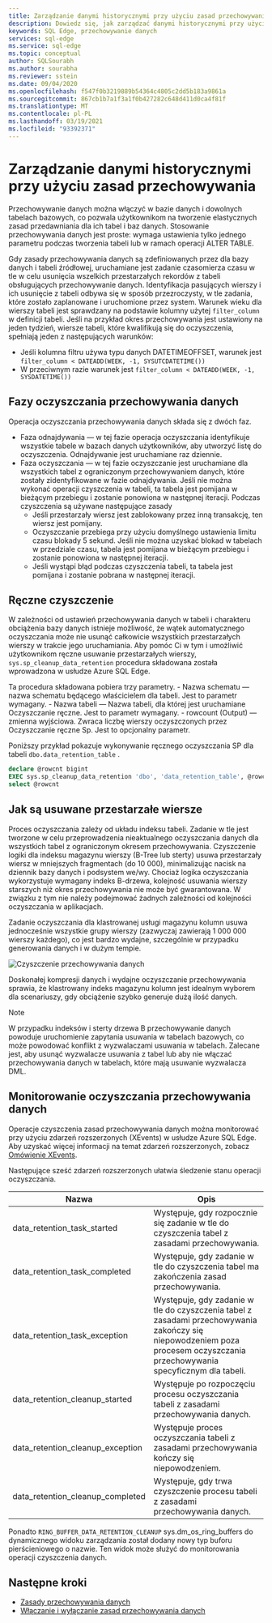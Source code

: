 ```yaml
---
title: Zarządzanie danymi historycznymi przy użyciu zasad przechowywania — Azure SQL Edge
description: Dowiedz się, jak zarządzać danymi historycznymi przy użyciu zasad przechowywania w usłudze Azure SQL Edge
keywords: SQL Edge, przechowywanie danych
services: sql-edge
ms.service: sql-edge
ms.topic: conceptual
author: SQLSourabh
ms.author: sourabha
ms.reviewer: sstein
ms.date: 09/04/2020
ms.openlocfilehash: f547f0b3219889b54364c4805c2dd5b183a9861a
ms.sourcegitcommit: 867cb1b7a1f3a1f0b427282c648d411d0ca4f81f
ms.translationtype: MT
ms.contentlocale: pl-PL
ms.lasthandoff: 03/19/2021
ms.locfileid: "93392371"
---
```

# <a name="manage-historical-data-with-retention-policy"></a>Zarządzanie danymi historycznymi przy użyciu zasad przechowywania

Przechowywanie danych można włączyć w bazie danych i dowolnych tabelach bazowych, co pozwala użytkownikom na tworzenie elastycznych zasad przedawniania dla ich tabel i baz danych. Stosowanie przechowywania danych jest proste: wymaga ustawienia tylko jednego parametru podczas tworzenia tabeli lub w ramach operacji ALTER TABLE. 

Gdy zasady przechowywania danych są zdefiniowanych przez dla bazy danych i tabeli źródłowej, uruchamiane jest zadanie czasomierza czasu w tle w celu usunięcia wszelkich przestarzałych rekordów z tabeli obsługujących przechowywanie danych. Identyfikacja pasujących wierszy i ich usunięcie z tabeli odbywa się w sposób przezroczysty, w tle zadania, które zostało zaplanowane i uruchomione przez system. Warunek wieku dla wierszy tabeli jest sprawdzany na podstawie kolumny użytej `filter_column` w definicji tabeli. Jeśli na przykład okres przechowywania jest ustawiony na jeden tydzień, wiersze tabeli, które kwalifikują się do oczyszczenia, spełniają jeden z następujących warunków: 

- Jeśli kolumna filtru używa typu danych DATETIMEOFFSET, warunek jest `filter_column < DATEADD(WEEK, -1, SYSUTCDATETIME())`
- W przeciwnym razie warunek jest `filter_column < DATEADD(WEEK, -1, SYSDATETIME())`

## <a name="data-retention-cleanup-phases"></a>Fazy oczyszczania przechowywania danych

Operacja oczyszczania przechowywania danych składa się z dwóch faz. 
- Faza odnajdywania — w tej fazie operacja oczyszczania identyfikuje wszystkie tabele w bazach danych użytkowników, aby utworzyć listę do oczyszczenia. Odnajdywanie jest uruchamiane raz dziennie.
- Faza oczyszczania — w tej fazie oczyszczanie jest uruchamiane dla wszystkich tabel z ograniczonym przechowywaniem danych, które zostały zidentyfikowane w fazie odnajdywania. Jeśli nie można wykonać operacji czyszczenia w tabeli, ta tabela jest pomijana w bieżącym przebiegu i zostanie ponowiona w następnej iteracji. Podczas czyszczenia są używane następujące zasady
    - Jeśli przestarzały wiersz jest zablokowany przez inną transakcję, ten wiersz jest pomijany. 
    - Oczyszczanie przebiega przy użyciu domyślnego ustawienia limitu czasu blokady 5 sekund. Jeśli nie można uzyskać blokad w tabelach w przedziale czasu, tabela jest pomijana w bieżącym przebiegu i zostanie ponowiona w następnej iteracji.
    - Jeśli wystąpi błąd podczas czyszczenia tabeli, ta tabela jest pomijana i zostanie pobrana w następnej iteracji.

## <a name="manual-cleanup"></a>Ręczne czyszczenie

W zależności od ustawień przechowywania danych w tabeli i charakteru obciążenia bazy danych istnieje możliwość, że wątek automatycznego oczyszczania może nie usunąć całkowicie wszystkich przestarzałych wierszy w trakcie jego uruchamiania. Aby pomóc Ci w tym i umożliwić użytkownikom ręczne usuwanie przestarzałych wierszy, `sys.sp_cleanup_data_retention` procedura składowana została wprowadzona w usłudze Azure SQL Edge. 

Ta procedura składowana pobiera trzy parametry. 
    - Nazwa schematu — nazwa schematu będącego właścicielem dla tabeli. Jest to parametr wymagany. 
    - Nazwa tabeli — Nazwa tabeli, dla której jest uruchamiane Oczyszczanie ręczne. Jest to parametr wymagany. 
    - rowcount (Output) — zmienna wyjściowa. Zwraca liczbę wierszy oczyszczonych przez Oczyszczanie ręczne Sp. Jest to opcjonalny parametr. 

Poniższy przykład pokazuje wykonywanie ręcznego oczyszczania SP dla tabeli `dbo.data_retention_table` .

```sql
declare @rowcnt bigint 
EXEC sys.sp_cleanup_data_retention 'dbo', 'data_retention_table', @rowcnt output 
select @rowcnt 
```

## <a name="how-obsolete-rows-are-deleted"></a>Jak są usuwane przestarzałe wiersze

Proces oczyszczania zależy od układu indeksu tabeli. Zadanie w tle jest tworzone w celu przeprowadzenia nieaktualnego oczyszczania danych dla wszystkich tabel z ograniczonym okresem przechowywania. Czyszczenie logiki dla indeksu magazynu wierszy (B-Tree lub sterty) usuwa przestarzały wiersz w mniejszych fragmentach (do 10 000), minimalizując nacisk na dziennik bazy danych i podsystem we/wy. Chociaż logika oczyszczania wykorzystuje wymagany indeks B-drzewa, kolejność usuwania wierszy starszych niż okres przechowywania nie może być gwarantowana. W związku z tym nie należy podejmować żadnych zależności od kolejności oczyszczania w aplikacjach.

Zadanie oczyszczania dla klastrowanej usługi magazynu kolumn usuwa jednocześnie wszystkie grupy wierszy (zazwyczaj zawierają 1 000 000 wierszy każdego), co jest bardzo wydajne, szczególnie w przypadku generowania danych i w dużym tempie.

![Czyszczenie przechowywania danych](./media/data-retention-cleanup/data-retention-cleanup.png)

Doskonałej kompresji danych i wydajne oczyszczanie przechowywania sprawia, że klastrowany indeks magazynu kolumn jest idealnym wyborem dla scenariuszy, gdy obciążenie szybko generuje dużą ilość danych.

> [!Note]
> W przypadku indeksów i sterty drzewa B przechowywanie danych powoduje uruchomienie zapytania usuwania w tabelach bazowych, co może powodować konflikt z wyzwalaczami usuwania w tabelach. Zalecane jest, aby usunąć wyzwalacze usuwania z tabel lub aby nie włączać przechowywania danych w tabelach, które mają usuwanie wyzwalacza DML.

## <a name="monitoring-data-retention-cleanup"></a>Monitorowanie oczyszczania przechowywania danych

Operacje czyszczenia zasad przechowywania danych można monitorować przy użyciu zdarzeń rozszerzonych (XEvents) w usłudze Azure SQL Edge. Aby uzyskać więcej informacji na temat zdarzeń rozszerzonych, zobacz [Omówienie XEvents](/sql/relational-databases/extended-events/extended-events). 

Następujące sześć zdarzeń rozszerzonych ułatwia śledzenie stanu operacji oczyszczania. 

| Nazwa | Opis |
|------| ------------|
| data_retention_task_started  | Występuje, gdy rozpocznie się zadanie w tle do czyszczenia tabel z zasadami przechowywania. |
| data_retention_task_completed  | Występuje, gdy zadanie w tle do czyszczenia tabel ma zakończenia zasad przechowywania. |
| data_retention_task_exception  | Występuje, gdy zadanie w tle do czyszczenia tabel z zasadami przechowywania zakończy się niepowodzeniem poza procesem oczyszczania przechowywania specyficznym dla tabeli. |
| data_retention_cleanup_started  | Występuje po rozpoczęciu procesu oczyszczania tabeli z zasadami przechowywania danych. |
| data_retention_cleanup_exception  | Występuje proces oczyszczania tabeli z zasadami przechowywania kończy się niepowodzeniem. |
| data_retention_cleanup_completed  | Występuje, gdy trwa czyszczenie procesu tabeli z zasadami przechowywania danych. |  

Ponadto `RING_BUFFER_DATA_RETENTION_CLEANUP` sys.dm_os_ring_buffers do dynamicznego widoku zarządzania został dodany nowy typ buforu pierścieniowego o nazwie. Ten widok może służyć do monitorowania operacji czyszczenia danych. 


## <a name="next-steps"></a>Następne kroki
- [Zasady przechowywania danych](data-retention-overview.md)
- [Włączanie i wyłączanie zasad przechowywania danych](data-retention-enable-disable.md)